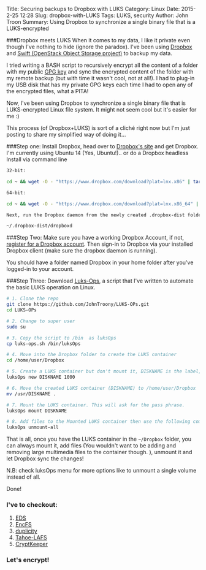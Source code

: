 Title: Securing backups to Dropbox with LUKS
Category: Linux
Date: 2015-2-25 12:28
Slug: dropbox-with-LUKS
Tags: LUKS, security
Author: John Troon
Summary: Using Dropbox to synchronize a single binary file that is a LUKS-encrypted

###Dropbox meets LUKS
When it comes to my data, I like it private even though I've nothing to hide (ignore the paradox). I've been using [Dropbox](https://www.dropbox.com/) and [Swift (OpenStack Object Storage project)](http://docs.openstack.org/developer/swift/) to backup my data.

I tried writing a BASH script to recursively encrypt all the content of a folder with my public [GPG key](http://prewired.pw/2015/02/New-GPG.html) and sync the encrypted content of the folder with my remote backup (but with time it wasn't cool, not at all!). I had to plug-in my USB disk that has my private GPG keys each time I had to open any of the encrypted files, what a PITA!

Now, I've been using Dropbox to synchronize a single binary file that is LUKS-encrypted Linux file system. It might not seem cool but it's easier for me :) 

This process (of Dropbox+LUKS) is sort of a cliché right now but I'm just posting to share my simplified way of doing it...

###Step one:
Install Dropbox, head over to [Dropbox's site](https://www.dropbox.com/install?os=lnx) and get Dropbox. I'm currently using Ubuntu 14 (Yes, Ubuntu!).. or do a Dropbox headless Install via command line

```bash
32-bit:

cd ~ && wget -O - "https://www.dropbox.com/download?plat=lnx.x86" | tar xzf -

64-bit:

cd ~ && wget -O - "https://www.dropbox.com/download?plat=lnx.x86_64" | tar xzf -

Next, run the Dropbox daemon from the newly created .dropbox-dist folder.

~/.dropbox-dist/dropboxd
```

###Step Two:
Make sure you have a working Dropbox Account, if not, [register for a Dropbox account](https://www.dropbox.com/register). Then sign-in to Dropbox via your installed Dropbox client (make sure the dropbox daemon is running).

You should have a folder named Dropbox in your home folder after you've logged-in to your account. 

###Step Three:
Download [Luks-Ops](https://github.com/JohnTroony/LUKS-OPs/releases), a script that I've written to automate the basic LUKS operation on Linux.

```bash
# 1. Clone the repo
git clone https://github.com/JohnTroony/LUKS-OPs.git
cd LUKS-OPs

# 2. Change to super user
sudo su 

# 3. Copy the script to /bin  as luksOps
cp luks-ops.sh /bin/luksOps 

# 4. Move into the Dropbox folder to create the LUKS container
cd /home/user/Dropbox 

# 5. Create a LUKS container but don't mount it, DISKNAME is the label, 1000 is size in MB
luksOps new DISKNAME 1000

# 6. Move the created LUKS container (DISKNAME) to /home/user/Dropbox
mv /usr/DISKNAME .

# 7. Mount the LUKS container. This will ask for the pass phrase.
luksOps mount DISKNAME

# 8. Add files to the Mounted LUKS container then use the following command to exit
luksOps unmount-all

```

That is all, once you have the LUKS container in the ```~/Dropbox``` folder, you can always mount it, add files (You wouldn't want to be adding and removing large multimedia files to the container though.
), unmount it and let Dropbox sync the changes!



N.B: check luksOps menu for more options like to unmount a single volume instead of all.

Done!

### I've to checkout:
1. [EDS](http://sovworks.com/eds/)
2. [EncFS](http://en.wikipedia.org/wiki/EncFS)
3. [duplicity](http://duplicity.nongnu.org/)
4. [Tahoe-LAFS](https://tahoe-lafs.org/trac/tahoe-lafs/wiki)
5. [CryptKeeper](https://apps.ubuntu.com/cat/applications/precise/cryptkeeper/)

### Let's encrypt!
